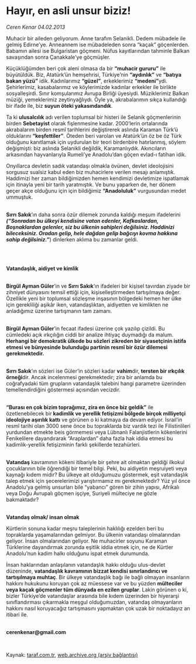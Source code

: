 # Hayır, en asli unsur biziz!

*Ceren Kenar 04.02.2013*

<div class="yazi"><p>Muhacir bir aileden geliyorum. Anne tarafım Selanikli. Dedem mübadele ile gelmiş Edirne’ye. Anneannem ise mübadeleden sonra “kaçak” göçenlerden. Babamın ailesi ise Bulgaristan göçmeni. Nüfus kayıtlarından tahminle Balkan savaşından sonra Çanakkale’ye göçmüşler.</p>
<p>Küçüklüğümden beri çok aleni olmasa da bir <b>“muhacir gururu”</b> ile büyütüldük. Biz, Atatürk’ün hemşehrisi, Türkiye’nin <b>“aydınlık”</b> ve <b>“batıya bakan yüzü”</b> idik. Kadınlarımız <b>“güzel”</b>, erkeklerimiz <b>“medeni”</b>ydi. Şehirlerimiz, kasabalarımız ve köylerimizde kadınlar erkekler ile birlikte sosyalleşirdi. Sınır komşularımız Avrupa Birliği üyesiydi. Müziklerimiz Balkan müziği, yemeklerimiz zeytinyağlıydı. Öyle ya, akrabalarımın sıkça kullandığı bir ifade ile, biz <b>suyun öteki yakasındandık</b>.</p>
<p>Ta ki <b>ulusalcılık</b> adı verilen toplumsal bir histeri ile Selanik göçmenlerinin birden <b>Sebetayist</b> olarak fişlenmesine kadar. 2000’lerin ortalarında akrabalarım birden resmî tarihlerini değiştirerek aslında Karaman Türk’ü olduklarını <b>“keşfettiler”</b>. Öteden beri varolan ve Atatürk’ün öz be öz Türk olduğunu kanıtlamak için uydurulan bir teori birdenbire hatırlanmış, söylem değişmişti: biz aslında Selanikli değildik, Karamanlıydık. Akıncıların arkasından hayvanlarıyla Rumeli’ye Anadolu’dan göçen evlad-ı fatihan idik.</p>
<p>Onyıllarca devletin sadık vatandaşı olmakla övünen, devlet ideolojisini sorgusuz sualsiz kabul eden biz muhacirlere verilen mesajı anlamıştık. Haddimizi her zaman bildiğimizden hemen kendimizi devletimize ispatlamak için itinayla yeni bir tarih yaratmıştık. Ve bunu yaparken de, her dönem geçer akçe olduğunu için için bildiğimiz <b>“Anadoluluk”</b> vurgusundan medet ummuştuk.</p>
<p><b><br/>Sırrı Sakık</b>’ın daha sonra özür dilemek zorunda kaldığı meşum ifadelerini <b><i>(“</i></b><b><i>Sonradan bu ülkeyi kendisine vatan edenler, Kafkaslardan, Boşnaklardan gelenler, siz bu ülkenin sahipleri değilsiniz. Haddinizi bileceksiniz. Oradan gelip, hele dağdan gelip bağcıyı kovma hakkına sahip değilsiniz.”</i></b>) dinlerken aklıma bu zamanlar geldi. </p>
<p><b> </b></p>
<p><b><br/>Vatandaşlık, aidiyet ve kimlik</b></p>
<p><b><br/>Birgül Ayman Güler</b>’in ve <b>Sırrı Sakık</b>’ın ifadeleri bir kişisel tavırdan ziyade bir zihniyet dünyasını temsil ettiği için, kişiselleştirmeden tartışılmaya değer. Özellikle yeni bir toplumsal sözleşme inşasının bölgedeki hemen her ülke için gerekliliği aşikâr iken, vatandaşlıktan, aidiyetten ve kimlikten ne anladığımız üzerine tartışmanın tam zamanı. </p>
<p><b><br/>Birgül Ayman Güler</b>’in fecaat ifadesi üzerine çok yazılıp çizildi. Bu cümledeki açık ırkçılığın ciddi bir analize ihtiyaç duymadığı da malum. <b>Herhangi bir demokratik ülkede bu sözleri zikreden bir siyasetçinin istifa etmesi ve bünyesinde bulunduğu partinin resmî bir özür dilemesi gerekmektedir.</b></p>
<p><b><br/>Sırrı Sakık</b>’ın sözleri ise Güler’in sözleri kadar <b>vahim</b>dir, <b>tersten bir ırkçılık örneği</b>dir. Ancak incelenmesi gerekmektedir; zira bir anlamda bu coğrafyadaki tüm grupların vatandaşlık talebini hangi parametre üzerinden temellendirdiğini göstermesi açısından vecizdir. </p>
<p><b><br/>“Burası en çok bizim toprağımız, zira en önce biz geldik”</b> ile özetlenebilecek bir<b> kadimlik ve yerellik fetişizmi bölgede birçok milliyetçi ideolojiye aşırılık kattı</b> ve görünen o ki katmaya da devam ediyor. İsrail’in resmî tarihi olan 3000 sene önce bu topraklarda biz vardık tezi ile Filistinlileri yurdundan etmekte beis görmemesi veya Lübnanlı Falanjistlerin kökenlerini Fenikelilere dayandırarak “Araplardan” daha fazla hak iddia etmesi bu kadimlik-yerellik fetişizminin farklı şekillerde tezahürleri.</p>
<p><b><br/>Vatandaş</b> kavramının kökeni itibariyle bir şehre ait olmaktan geldiği ilkokul çocuklarının bile öğrendiği bir temel bilgi. Peki, bu aidiyetin meşruiyeti veya kaynağı kıdem midir? Bu ülkeye ait olduğumuzu göstermek, eşit vatandaşlık talep etmek için şecerelerimizi yarıştırmamız mı gerekmektedir? Yüz yıl önce Anadolu’ya gelmiş unsurları bile “yabancı” gören bir zihin yapısı, Afrikalı veya Doğu Avrupalı göçmen işçiye, Suriyeli mülteciye ne gözle bakmaktadır?</p>
<p><b><br/>Vatandaş olmak/ insan olmak</b></p>
<p>Kürtlerin sonuna kadar meşru taleplerinin haklılığı ezelden beri bu topraklarda yaşamalarından gelmiyor. Bu ülkenin vatandaşı olmalarından geliyor. İnsan olmalarından geliyor. Ne muhacirler soyunu Karaman Türklerine dayandırmak zorunda eşitlik iddia etmek için, ne de Kürtler Anadolu’nun kadim halkı olduğunu ispat etmek durumunda. </p>
<p>İnsan haklarından anlaşılanın vatandaşlık hakkı olduğu ulus-devlet düzeninde, <b>vatandaşlık kavramının bizzat kendisi sınırlandırıcı ve tartışılmaya muhtaç</b>. Bir ülkeye vatandaşlık bağı ile bağlı olmayan insanların hakkını hukukunu koruyan çok az müessese var ve bu yüzden <b>mülteciler veya kaçak göçmenler tüm dünyada en ezilen gruplar</b>. Lakin görünen o ki, bizler Türkiye’de vatandaşlar arasında bile kıdem üzerinden bir hiyerarşi sınıflandırması çıkarmakla meşgul olduğumuzdan, vatandaş olmayanların hakkını nasıl koruyacağız tartışmasını yapmaktan çok uzak bir noktadayız an itibari ile.</p><b>
<p><br/>cerenkenar@gmail.com</p>
<p></p></b> 
</div>

Kaynak: [taraf.com.tr](http://www.taraf.com.tr/ceren-kenar/makale-hayir-en-asli-unsur-biziz.htm), [web.archive.org (arşiv bağlantısı)](http://web.archive.org/web/20131107132536/http://www.taraf.com.tr/ceren-kenar/makale-hayir-en-asli-unsur-biziz.htm)
